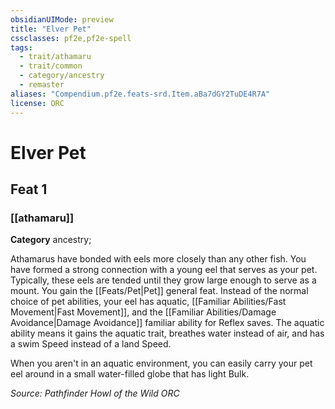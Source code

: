 ```yaml
---
obsidianUIMode: preview
title: "Elver Pet"
cssclasses: pf2e,pf2e-spell
tags:
  - trait/athamaru
  - trait/common
  - category/ancestry
  - remaster
aliases: "Compendium.pf2e.feats-srd.Item.aBa7dGY2TuDE4R7A"
license: ORC
---
```

# Elver Pet
## Feat 1
### [[athamaru]]

**Category** ancestry; 




Athamarus have bonded with eels more closely than any other fish. You have formed a strong connection with a young eel that serves as your pet. Typically, these eels are tended until they grow large enough to serve as a mount. You gain the [[Feats/Pet|Pet]] general feat. Instead of the normal choice of pet abilities, your eel has aquatic, [[Familiar Abilities/Fast Movement|Fast Movement]], and the [[Familiar Abilities/Damage Avoidance|Damage Avoidance]] familiar ability for Reflex saves. The aquatic ability means it gains the aquatic trait, breathes water instead of air, and has a swim Speed instead of a land Speed.

When you aren't in an aquatic environment, you can easily carry your pet eel around in a small water-filled globe that has light Bulk.

*Source: Pathfinder Howl of the Wild*
*ORC*